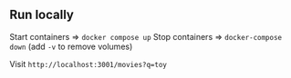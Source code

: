 ## Run locally

Start containers => `docker compose up`
Stop containers => `docker-compose down` (add `-v` to remove volumes)

Visit `http://localhost:3001/movies?q=toy`